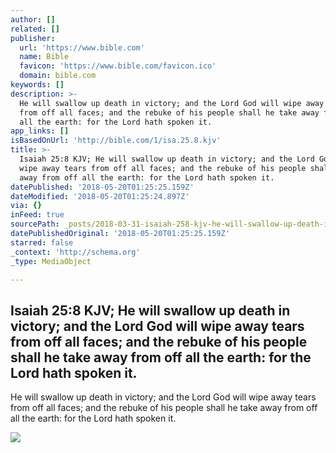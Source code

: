 ```yaml
---
author: []
related: []
publisher:
  url: 'https://www.bible.com'
  name: Bible
  favicon: 'https://www.bible.com/favicon.ico'
  domain: bible.com
keywords: []
description: >-
  He will swallow up death in victory; and the Lord God will wipe away tears
  from off all faces; and the rebuke of his people shall he take away from off
  all the earth: for the Lord hath spoken it.
app_links: []
isBasedOnUrl: 'http://bible.com/1/isa.25.8.kjv'
title: >-
  Isaiah 25:8 KJV; He will swallow up death in victory; and the Lord God will
  wipe away tears from off all faces; and the rebuke of his people shall he take
  away from off all the earth: for the Lord hath spoken it.
datePublished: '2018-05-20T01:25:25.159Z'
dateModified: '2018-05-20T01:25:24.897Z'
via: {}
inFeed: true
sourcePath: _posts/2018-03-31-isaiah-258-kjv-he-will-swallow-up-death-in-victory-and-th.md
datePublishedOriginal: '2018-05-20T01:25:25.159Z'
starred: false
_context: 'http://schema.org'
_type: MediaObject

---
```

<article style=""><h1>Isaiah 25:8 KJV; He will swallow up death in victory; and the Lord God will wipe away tears from off all faces; and the rebuke of his people shall he take away from off all the earth: for the Lord hath spoken it.</h1><p>He will swallow up death in victory; and the Lord God will wipe away tears from off all faces; and the rebuke of his people shall he take away from off all the earth: for the Lord hath spoken it.</p><img src="https://d3anu46gkdq5tx.cloudfront.net/9153_640x640.jpg" /></article>